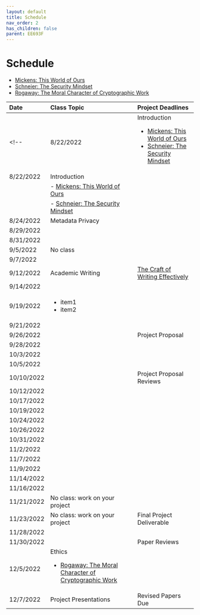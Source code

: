 ```yaml
---
layout: default
title: Schedule
nav_order: 2
has_children: false
parent: EE693F
---
```


# Schedule 

- [Mickens: This World of Ours](papers/mickens.pdf)
- [Schneier: The Security Mindset](https://www.schneier.com/blog/archives/2008/03/the_security_mi_1.html)
- [Rogaway: The Moral Character of Cryptographic Work](papers/rogaway.pdf)

| Date       | Class Topic | Project Deadlines |
|:-----------|:------------------------------------------------------|:------------------|
<!-- |  8/22/2022 | Introduction<br> <ul><li>[Mickens: This World of Ours](papers/mickens.pdf)</li><li>[Schneier: The Security Mindset](https://www.schneier.com/blog/archives/2008/03/the_security_mi_1.html)</li></ul> | | -->
| 8/22/2022 | Introduction | |
|           | - [Mickens: This World of Ours](papers/mickens.pdf)             | |
|           | - [Schneier: The Security Mindset](https://www.schneier.com/blog/archives/2008/03/the_security_mi_1.html)            | | 
|  8/24/2022 | Metadata Privacy | |
|  8/29/2022 |                                                       | |
|  8/31/2022 |                                                       | |
|   9/5/2022 | No class                                              | |
|   9/7/2022 |                                                       | |
|  9/12/2022 | Academic Writing | [The Craft of Writing Effectively](https://youtu.be/vtIzMaLkCaM) |
|  9/14/2022 |                                                       |     |
|  9/19/2022 |                                                       <ul><li>item1</li><li>item2</li></ul>|     |
|  9/21/2022 |                                                       |     |
|  9/26/2022 |                                                       | Project Proposal |
|  9/28/2022 |                                                       |     |
|  10/3/2022 |                                                       |     |
|  10/5/2022 |                                                       |     |
| 10/10/2022 |                                                       | Project Proposal Reviews |
| 10/12/2022 |                                                       |     |
| 10/17/2022 |                                                       |     |
| 10/19/2022 |                                                       |     |
| 10/24/2022 |                                                       |     |
| 10/26/2022 |                                                       |     |
| 10/31/2022 |                                                       |     |
|  11/2/2022 |                                                       |     |
|  11/7/2022 |                                                       |     |
|  11/9/2022 |                                                       |     |
| 11/14/2022 |                                                       |     |
| 11/16/2022 |                                                       |     |
| 11/21/2022 | No class: work on your project                        |     |
| 11/23/2022 | No class: work on your project                        | Final Project Deliverable |
| 11/28/2022 |                                                       |     |
| 11/30/2022 |                                                       | Paper Reviews |
|  12/5/2022 | Ethics<br><ul><li>[Rogaway: The Moral Character of Cryptographic Work](papers/rogaway.pdf)</li></ul> | |
|  12/7/2022 | Project Presentations                                 | Revised Papers Due |